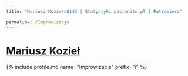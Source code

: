 ```yaml
---
title: "Mariusz Kozie\u0142 | Statystyki patronite.pl | Patromierz"

permalink: /Improwizacje
---
```


# [Mariusz Kozieł](https://patronite.pl/Improwizacje)

{% include profile.md name="Improwizacje" prefix="i" %}
